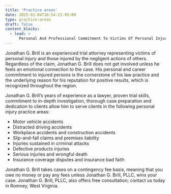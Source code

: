 ```yaml
---
title: 'Practice areas'
date: 2025-01-04T16:54:21-05:00
type: practice-areas
draft: false
content_blocks:
  - lead: >
      Personal And Professional Commitment To Victims Of Personal Injury In West Virginia
---
```


Jonathan G. Brill is an experienced trial attorney representing victims of personal injury and those injured by the negligent actions of others. Regardless of the claim, Jonathan G. Brill does not get involved unless he feels an emotional connection to the case. His personal and career commitment to injured persons is the cornerstone of his law practice and the underlying reason for his reputation for positive results, which is recognized throughout the region.

Jonathan G. Brill’s years of experience as a lawyer, proven trial skills, commitment to in-depth investigation, thorough case preparation and dedication to clients allow him to serve clients in the following personal injury practice areas:

  - Motor vehicle accidents
  - Distracted driving accidents
  - Workplace accidents and construction accidents
  - Slip-and-fall claims and premises liability
  - Injuries sustained in criminal attacks
  - Defective products injuries
  - Serious injuries and wrongful death
  - Insurance coverage disputes and insurance bad faith

Jonathan G. Brill takes cases on a contingency fee basis, meaning that you owe no money or pay any fees unless Jonathan G. Brill, PLLC, wins your case. Jonathan G. Brill, PLLC, also offers free consultation; contact us today in Romney, West Virginia.